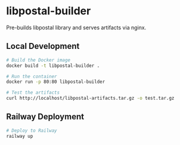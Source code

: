 # libpostal-builder

Pre-builds libpostal library and serves artifacts via nginx.

## Local Development

```bash
# Build the Docker image
docker build -t libpostal-builder .

# Run the container
docker run -p 80:80 libpostal-builder

# Test the artifacts
curl http://localhost/libpostal-artifacts.tar.gz -o test.tar.gz
```

## Railway Deployment

```bash
# Deploy to Railway
railway up
```
